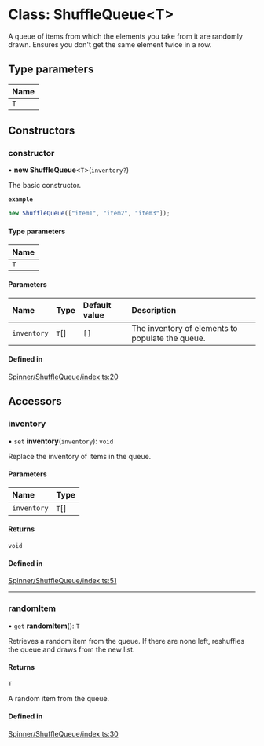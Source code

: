 # Class: ShuffleQueue<T\>

A queue of items from which the elements you take from it are randomly drawn.
Ensures you don't get the same element twice in a row.

## Type parameters

| Name |
| :------ |
| `T` |

## Constructors

### constructor

• **new ShuffleQueue**<`T`\>(`inventory?`)

The basic constructor.

**`example`**
```js
new ShuffleQueue(["item1", "item2", "item3"]);
```

#### Type parameters

| Name |
| :------ |
| `T` |

#### Parameters

| Name | Type | Default value | Description |
| :------ | :------ | :------ | :------ |
| `inventory` | `T`[] | `[]` | The inventory of elements to populate the queue. |

#### Defined in

[Spinner/ShuffleQueue/index.ts:20](https://github.com/daniellacosse/idea-spinner/blob/333ff21/packages/spinner/Spinner/ShuffleQueue/index.ts#L20)

## Accessors

### inventory

• `set` **inventory**(`inventory`): `void`

Replace the inventory of items in the queue.

#### Parameters

| Name | Type |
| :------ | :------ |
| `inventory` | `T`[] |

#### Returns

`void`

#### Defined in

[Spinner/ShuffleQueue/index.ts:51](https://github.com/daniellacosse/idea-spinner/blob/333ff21/packages/spinner/Spinner/ShuffleQueue/index.ts#L51)

___

### randomItem

• `get` **randomItem**(): `T`

Retrieves a random item from the queue.
If there are none left, reshuffles the queue and draws from the new list.

#### Returns

`T`

A random item from the queue.

#### Defined in

[Spinner/ShuffleQueue/index.ts:30](https://github.com/daniellacosse/idea-spinner/blob/333ff21/packages/spinner/Spinner/ShuffleQueue/index.ts#L30)
